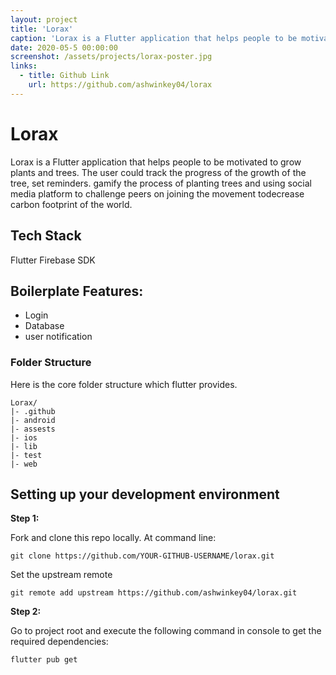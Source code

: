 ```yaml
---
layout: project
title: 'Lorax'
caption: 'Lorax is a Flutter application that helps people to be motivated to grow plants and trees. The user could track the progress of the growth of the tree, set reminders. gamify the process of planting trees and using social media platform to challenge peers.'
date: 2020-05-5 00:00:00
screenshot: /assets/projects/lorax-poster.jpg
links:
  - title: Github Link
    url: https://github.com/ashwinkey04/lorax
---
```


# Lorax

Lorax is a Flutter application that helps people to be motivated to grow plants and trees. The user could track the progress of the growth of the tree, set reminders. gamify the process of planting trees and using social media platform to challenge peers on joining the movement todecrease carbon footprint of the world.


## Tech Stack

Flutter
Firebase SDK

## Boilerplate Features:

* Login
* Database
* user notification

### Folder Structure
Here is the core folder structure which flutter provides.

```
Lorax/
|- .github
|- android
|- assests
|- ios
|- lib
|- test
|- web
```

## Setting up your development environment

**Step 1:**

Fork and clone this repo locally. At command line:

```
git clone https://github.com/YOUR-GITHUB-USERNAME/lorax.git
```

Set the upstream remote
```
git remote add upstream https://github.com/ashwinkey04/lorax.git
```

**Step 2:**

Go to project root and execute the following command in console to get the required dependencies:

```
flutter pub get
```